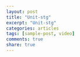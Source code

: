 ```yaml
---
layout: post
title: "Unit-stg"
excerpt: "Unit-stg"
categories: articles
tags: [sample-post, video]
comments: true
share: true
---
```

<br>
<div class="apester-media" data-media-id="61fbce4f0995fb002bcf6634"></div><script type="module" src="https://sdk.apester.com/web-sdk.core.min.js"></script><script nomodule src="https://sdk.apester.com/web-sdk.core.legacy.min.js" async></script>
<br>

